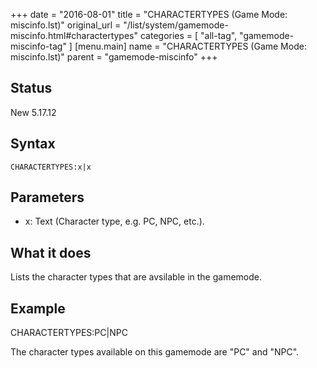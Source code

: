 +++
date = "2016-08-01"
title = "CHARACTERTYPES (Game Mode: miscinfo.lst)"
original_url = "/list/system/gamemode-miscinfo.html#charactertypes"
categories = [ "all-tag", "gamemode-miscinfo-tag" ]
[menu.main]
    name = "CHARACTERTYPES (Game Mode: miscinfo.lst)"
    parent = "gamemode-miscinfo"
+++

## Status

New 5.17.12

## Syntax

`CHARACTERTYPES:x|x`

## Parameters

-   x: Text (Character type, e.g. PC, NPC, etc.).



What it does
------------

Lists the character types that are avsilable in the gamemode.

Example
-------

CHARACTERTYPES:PC|NPC

The character types available on this gamemode are &QUOT;PC&QUOT; and
&QUOT;NPC&QUOT;.

